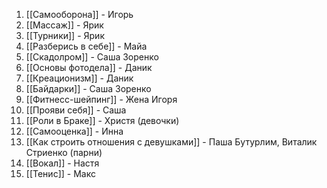 1. [[Самооборона]] - Игорь
2. [[Массаж]] - Ярик
3. [[Турники]] - Ярик
4. [[Разберись в себе]] - Майа
5. [[Скадолром]] - Саша Зоренко
8. [[Основы фотодела]] - Даник
9. [[Креационизм]] - Даник
10. [[Байдарки]] - Саша Зоренко
11. [[Фитнесс-шейпинг]] - Жена Игоря
12. [[Прояви себя]] - Саша
13. [[Роли в Браке]] - Христя (девочки)
14. [[Самооценка]] - Инна 
15. [[Как строить отношения с девушками]] - Паша Бутурлим, Виталик Стриенко (парни)
16. [[Вокал]] - Настя
17. [[Тенис]] - Макс
